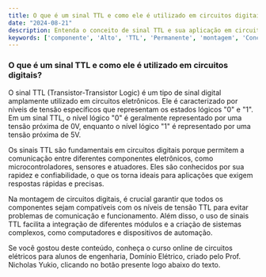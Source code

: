 ```yaml
---
title: O que é um sinal TTL e como ele é utilizado em circuitos digitais?
date: "2024-08-21"
description: Entenda o conceito de sinal TTL e sua aplicação em circuitos digitais.
keywords: ['componente', 'Alto', 'TTL', 'Permanente', 'montagem', 'Conceito', 'Digital']
---
```


### O que é um sinal TTL e como ele é utilizado em circuitos digitais?

O sinal TTL (Transistor-Transistor Logic) é um tipo de sinal digital amplamente utilizado em circuitos eletrônicos. Ele é caracterizado por níveis de tensão específicos que representam os estados lógicos "0" e "1". Em um sinal TTL, o nível lógico "0" é geralmente representado por uma tensão próxima de 0V, enquanto o nível lógico "1" é representado por uma tensão próxima de 5V.

Os sinais TTL são fundamentais em circuitos digitais porque permitem a comunicação entre diferentes componentes eletrônicos, como microcontroladores, sensores e atuadores. Eles são conhecidos por sua rapidez e confiabilidade, o que os torna ideais para aplicações que exigem respostas rápidas e precisas.

Na montagem de circuitos digitais, é crucial garantir que todos os componentes sejam compatíveis com os níveis de tensão TTL para evitar problemas de comunicação e funcionamento. Além disso, o uso de sinais TTL facilita a integração de diferentes módulos e a criação de sistemas complexos, como computadores e dispositivos de automação.

Se você gostou deste conteúdo, conheça o curso online de circuitos elétricos para alunos de engenharia, Domínio Elétrico, criado pelo Prof. Nicholas Yukio, clicando no botão presente logo abaixo do texto.
